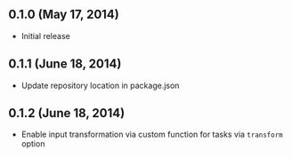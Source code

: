 ## 0.1.0 (May 17, 2014)

+ Initial release

## 0.1.1 (June 18, 2014)

+ Update repository location in package.json

## 0.1.2 (June 18, 2014)

+ Enable input transformation via custom function for tasks via `transform` option
